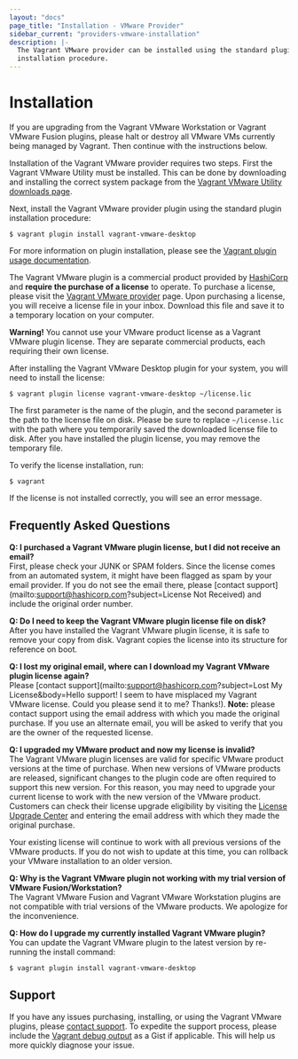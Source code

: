 ```yaml
---
layout: "docs"
page_title: "Installation - VMware Provider"
sidebar_current: "providers-vmware-installation"
description: |-
  The Vagrant VMware provider can be installed using the standard plugin
  installation procedure.
---
```


# Installation

If you are upgrading from the Vagrant VMware Workstation or Vagrant
VMware Fusion plugins, please halt or destroy all VMware VMs currently
being managed by Vagrant. Then continue with the instructions below.

Installation of the Vagrant VMware provider requires two steps. First the
Vagrant VMware Utility must be installed. This can be done by downloading
and installing the correct system package from the [Vagrant VMware Utility
downloads page](/vmware/downloads.html).

Next, install the Vagrant VMware provider plugin using the standard plugin
installation procedure:

```shell
$ vagrant plugin install vagrant-vmware-desktop
```

For more information on plugin installation, please see the
[Vagrant plugin usage documentation](/docs/plugins/usage.html).

The Vagrant VMware plugin is a commercial product provided by
[HashiCorp](https://www.hashicorp.com) and **require the purchase of a license**
to operate. To purchase a license, please visit the
[Vagrant VMware provider](/vmware#buy-now) page. Upon
purchasing a license, you will receive a license file in your inbox. Download
this file and save it to a temporary location on your computer.

<div class="alert alert-warning">
  <strong>Warning!</strong> You cannot use your VMware product license as a
  Vagrant VMware plugin license. They are separate commercial products, each
  requiring their own license.
</div>

After installing the Vagrant VMware Desktop plugin for your system, you
will need to install the license:

```shell
$ vagrant plugin license vagrant-vmware-desktop ~/license.lic
```

The first parameter is the name of the plugin, and the second parameter is the
path to the license file on disk. Please be sure to replace `~/license.lic`
with the path where you temporarily saved the downloaded license file to disk.
After you have installed the plugin license, you may remove the temporary file.

To verify the license installation, run:

```shell
$ vagrant
```

If the license is not installed correctly, you will see an error message.

## Frequently Asked Questions

**Q: I purchased a Vagrant VMware plugin license, but I did not receive an email?**<br>
First, please check your JUNK or SPAM folders. Since the license comes from an
automated system, it might have been flagged as spam by your email provider. If
you do not see the email there, please [contact support](mailto:support@hashicorp.com?subject=License Not Received)
and include the original order number.

**Q: Do I need to keep the Vagrant VMware plugin license file on disk?**<br>
After you have installed the Vagrant VMware plugin license, it is safe to remove
your copy from disk. Vagrant copies the license into its structure for reference
on boot.

**Q: I lost my original email, where can I download my Vagrant VMware plugin license again?**<br>
Please [contact support](mailto:support@hashicorp.com?subject=Lost My License&body=Hello support! I seem to have misplaced my Vagrant VMware license. Could you please send it to me? Thanks!). **Note:**
please contact support using the email address with which you made the
original purchase. If you use an alternate email, you will be asked to verify
that you are the owner of the requested license.

**Q: I upgraded my VMware product and now my license is invalid?**<br>
The Vagrant VMware plugin licenses are valid for specific VMware product
versions at the time of purchase. When new versions of VMware products are
released, significant changes to the plugin code are often required to support
this new version. For this reason, you may need to upgrade your current license
to work with the new version of the VMware product. Customers can check their
license upgrade eligibility by visiting the [License Upgrade Center](https://license.hashicorp.com/upgrade/vmware)
and entering the email address with which they made the original purchase.

Your existing license will continue to work with all previous versions of the
VMware products. If you do not wish to update at this time, you can rollback
your VMware installation to an older version.

**Q: Why is the Vagrant VMware plugin not working with my trial version of VMware Fusion/Workstation?**<br>
The Vagrant VMware Fusion and Vagrant VMware Workstation plugins are not
compatible with trial versions of the VMware products. We apologize for the
inconvenience.

**Q: How do I upgrade my currently installed Vagrant VMware plugin?**<br>
You can update the Vagrant VMware plugin to the latest version by re-running the
install command:

```shell
$ vagrant plugin install vagrant-vmware-desktop
```

## Support
If you have any issues purchasing, installing, or using the Vagrant VMware
plugins, please [contact support](mailto:support@hashicorp.com). To
expedite the support process, please include the
[Vagrant debug output](/docs/other/debugging.html) as a Gist if
applicable. This will help us more quickly diagnose your issue.
